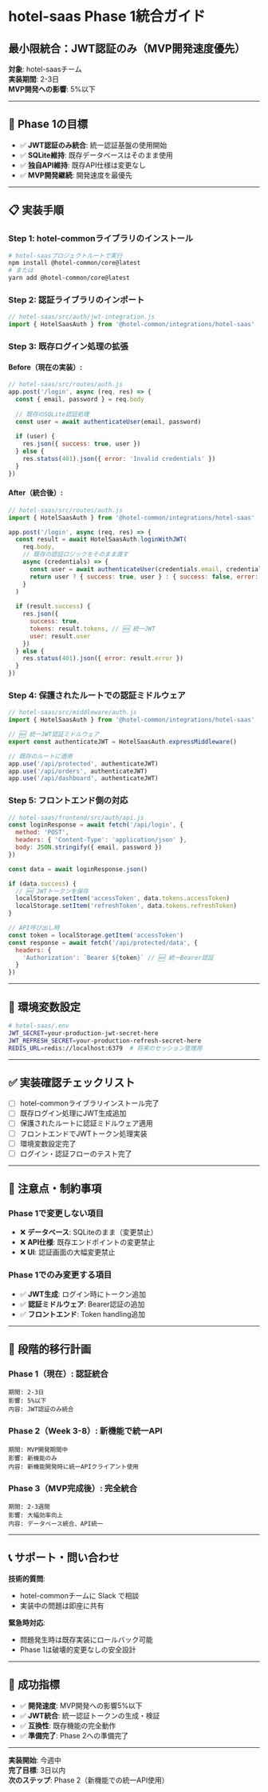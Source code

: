 # hotel-saas Phase 1統合ガイド
## 最小限統合：JWT認証のみ（MVP開発速度優先）

**対象**: hotel-saasチーム  
**実装期間**: 2-3日  
**MVP開発への影響**: 5%以下  

---

## 🎯 **Phase 1の目標**

- ✅ **JWT認証のみ統合**: 統一認証基盤の使用開始
- ✅ **SQLite維持**: 既存データベースはそのまま使用
- ✅ **独自API維持**: 既存API仕様は変更なし
- ✅ **MVP開発継続**: 開発速度を最優先

---

## 📋 **実装手順**

### **Step 1: hotel-commonライブラリのインストール**

```bash
# hotel-saasプロジェクトルートで実行
npm install @hotel-common/core@latest
# または
yarn add @hotel-common/core@latest
```

### **Step 2: 認証ライブラリのインポート**

```javascript
// hotel-saas/src/auth/jwt-integration.js
import { HotelSaasAuth } from '@hotel-common/integrations/hotel-saas'
```

### **Step 3: 既存ログイン処理の拡張**

#### **Before（現在の実装）:**
```javascript
// hotel-saas/src/routes/auth.js
app.post('/login', async (req, res) => {
  const { email, password } = req.body
  
  // 既存のSQLite認証処理
  const user = await authenticateUser(email, password)
  
  if (user) {
    res.json({ success: true, user })
  } else {
    res.status(401).json({ error: 'Invalid credentials' })
  }
})
```

#### **After（統合後）:**
```javascript
// hotel-saas/src/routes/auth.js
import { HotelSaasAuth } from '@hotel-common/integrations/hotel-saas'

app.post('/login', async (req, res) => {
  const result = await HotelSaasAuth.loginWithJWT(
    req.body,
    // 既存の認証ロジックをそのまま渡す
    async (credentials) => {
      const user = await authenticateUser(credentials.email, credentials.password)
      return user ? { success: true, user } : { success: false, error: 'Invalid credentials' }
    }
  )
  
  if (result.success) {
    res.json({
      success: true,
      tokens: result.tokens, // 🆕 統一JWT
      user: result.user
    })
  } else {
    res.status(401).json({ error: result.error })
  }
})
```

### **Step 4: 保護されたルートでの認証ミドルウェア**

```javascript
// hotel-saas/src/middleware/auth.js
import { HotelSaasAuth } from '@hotel-common/integrations/hotel-saas'

// 🆕 統一JWT認証ミドルウェア
export const authenticateJWT = HotelSaasAuth.expressMiddleware()

// 既存のルートに適用
app.use('/api/protected', authenticateJWT)
app.use('/api/orders', authenticateJWT)
app.use('/api/dashboard', authenticateJWT)
```

### **Step 5: フロントエンド側の対応**

```javascript
// hotel-saas/frontend/src/auth/api.js
const loginResponse = await fetch('/api/login', {
  method: 'POST',
  headers: { 'Content-Type': 'application/json' },
  body: JSON.stringify({ email, password })
})

const data = await loginResponse.json()

if (data.success) {
  // 🆕 JWTトークンを保存
  localStorage.setItem('accessToken', data.tokens.accessToken)
  localStorage.setItem('refreshToken', data.tokens.refreshToken)
}

// API呼び出し時
const token = localStorage.getItem('accessToken')
const response = await fetch('/api/protected/data', {
  headers: {
    'Authorization': `Bearer ${token}` // 🆕 統一Bearer認証
  }
})
```

---

## 🔧 **環境変数設定**

```bash
# hotel-saas/.env
JWT_SECRET=your-production-jwt-secret-here
JWT_REFRESH_SECRET=your-production-refresh-secret-here
REDIS_URL=redis://localhost:6379  # 将来のセッション管理用
```

---

## ✅ **実装確認チェックリスト**

- [ ] hotel-commonライブラリインストール完了
- [ ] 既存ログイン処理にJWT生成追加
- [ ] 保護されたルートに認証ミドルウェア適用
- [ ] フロントエンドでJWTトークン処理実装
- [ ] 環境変数設定完了
- [ ] ログイン・認証フローのテスト完了

---

## 🚨 **注意点・制約事項**

### **Phase 1で変更しない項目**
- ❌ **データベース**: SQLiteのまま（変更禁止）
- ❌ **API仕様**: 既存エンドポイントの変更禁止
- ❌ **UI**: 認証画面の大幅変更禁止

### **Phase 1でのみ変更する項目**
- ✅ **JWT生成**: ログイン時にトークン追加
- ✅ **認証ミドルウェア**: Bearer認証の追加
- ✅ **フロントエンド**: Token handling追加

---

## 🔄 **段階的移行計画**

### **Phase 1（現在）: 認証統合**
```
期間: 2-3日
影響: 5%以下
内容: JWT認証のみ統合
```

### **Phase 2（Week 3-8）: 新機能で統一API**
```
期間: MVP開発期間中
影響: 新機能のみ
内容: 新機能開発時に統一APIクライアント使用
```

### **Phase 3（MVP完成後）: 完全統合**
```
期間: 2-3週間
影響: 大幅効率向上
内容: データベース統合、API統一
```

---

## 📞 **サポート・問い合わせ**

**技術的質問**:
- hotel-commonチームに Slack で相談
- 実装中の問題は即座に共有

**緊急時対応**:
- 問題発生時は既存実装にロールバック可能
- Phase 1は破壊的変更なしの安全設計

---

## 🎯 **成功指標**

- ✅ **開発速度**: MVP開発への影響5%以下
- ✅ **JWT統合**: 統一認証トークンの生成・検証
- ✅ **互換性**: 既存機能の完全動作
- ✅ **準備完了**: Phase 2への準備完了

---

**実装開始**: 今週中  
**完了目標**: 3日以内  
**次のステップ**: Phase 2（新機能での統一API使用） 